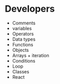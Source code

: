 # Developers


- Comments
- variables
- Operators
- Data types
- Functions
- Objects
- Arrays + iteration
- Conditions
- Loop
- Classes
- React
